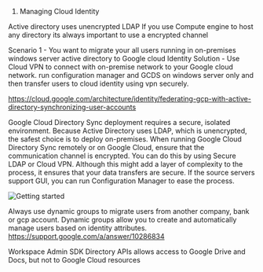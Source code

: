 1. Managing Cloud Identity

Active directory uses unencrypted LDAP 
If you use Compute engine to host any directory its always important to use a encrypted channel 


Scenario 1 - You want to migrate your all users running in on-premises windows server active directory to Google cloud Identity
Solution - Use Cloud VPN to connect with on-premise network to your Google cloud network. run configuration manager and GCDS on windows server only and then transfer users to cloud identity using vpn securely.

https://cloud.google.com/architecture/identity/federating-gcp-with-active-directory-synchronizing-user-accounts

Google Cloud Directory Sync deployment requires a secure, isolated environment.
Because Active Directory uses LDAP, which is unencrypted, the safest choice is to
deploy on-premises. When running Google Cloud Directory Sync remotely or on
Google Cloud, ensure that the communication channel is encrypted. You can do this
by using Secure LDAP or Cloud VPN. Although this might add a layer of complexity to
the process, it ensures that your data transfers are secure. If the source servers
support GUI, you can run Configuration Manager to ease the process.


<img src="https://cloud.google.com/static/solutions/images/federating-gcp-with-ad-sync-role-organization-groups.svg" alt="Getting started" />

Always use dynamic groups to migrate users from another company, bank or gcp account. Dynamic groups allow
you to create and automatically manage users based on identity attributes.
https://support.google.com/a/answer/10286834


Workspace Admin SDK Directory APIs allows access to
Google Drive and Docs, but not to Google Cloud resources
